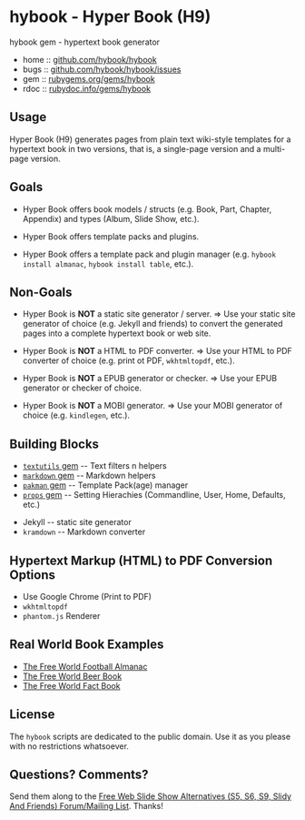 # hybook - Hyper Book (H9)

hybook gem - hypertext book generator

* home  :: [github.com/hybook/hybook](https://github.com/hybook/hybook)
* bugs  :: [github.com/hybook/hybook/issues](https://github.com/hybook/hybook/issues)
* gem   :: [rubygems.org/gems/hybook](https://rubygems.org/gems/hybook)
* rdoc  :: [rubydoc.info/gems/hybook](http://rubydoc.info/gems/hybook)


## Usage

Hyper Book (H9) generates pages from plain text wiki-style templates
for a hypertext book in two versions,
that is, a single-page version and a multi-page version.


## Goals

- Hyper Book offers book models / structs
(e.g. Book, Part, Chapter, Appendix)
and types
(Album, Slide Show, etc.).

- Hyper Book offers template packs and plugins.

- Hyper Book offers a template pack and plugin manager
(e.g. `hybook install almanac`, `hybook install table`, etc.).



## Non-Goals

- Hyper Book is **NOT** a static site generator / server.
  => Use your static site generator of choice (e.g. Jekyll and friends)
  to convert the generated pages into a complete hypertext book or web site.

- Hyper Book is **NOT** a HTML to PDF converter.
  => Use your HTML to PDF converter of choice (e.g. print ot PDF, `wkhtmltopdf`, etc.).

- Hyper Book is **NOT** a EPUB generator or checker.
  => Use your EPUB generator or checker of choice.

- Hyper Book is **NOT** a MOBI generator.
  => Use your MOBI generator of choice (e.g. `kindlegen`, etc.).



## Building Blocks

- [`textutils` gem](https://github.com/rubylibs/textutils) -- Text filters n helpers
- [`markdown` gem](https://github.com/rubylibs/markdown) -- Markdown helpers
- [`pakman` gem](https://github.com/rubylibs/pakman)  -- Template Pack(age) manager
- [`props` gem](https://github.com/rubylibs/props) -- Setting Hierachies (Commandline, User, Home, Defaults, etc.)


<!-- more -->

- Jekyll -- static site generator
- `kramdown` -- Markdown converter


## Hypertext Markup (HTML) to PDF Conversion Options

- Use Google Chrome (Print to PDF)
- `wkhtmltopdf`
- `phantom.js` Renderer


## Real World Book Examples

- [The Free World Football Almanac](https://github.com/openfootball/book)
- [The Free World Beer Book](https://github.com/openbeer/book)
- [The Free World Fact Book](https://github.com/openmundi/book)


## License

The `hybook` scripts are dedicated to the public domain.
Use it as you please with no restrictions whatsoever.


## Questions? Comments?

Send them along to the
[Free Web Slide Show Alternatives (S5, S6, S9, Slidy And Friends) Forum/Mailing List](http://groups.google.com/group/webslideshow).
Thanks!
